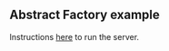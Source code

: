 Abstract Factory example 
---------------

Instructions [here](/creational/abstract-factory/README.md#live-example) to run the server.